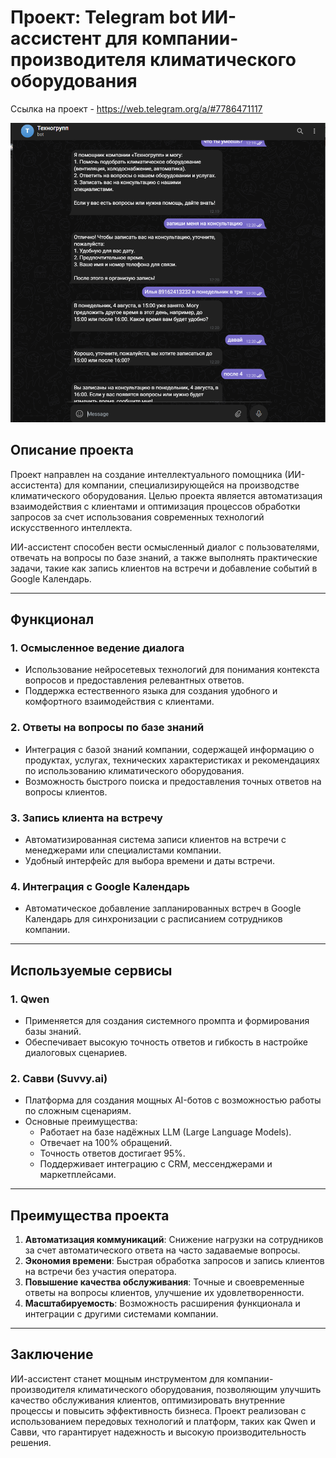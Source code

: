 # Проект: Telegram bot ИИ-ассистент для компании-производителя климатического оборудования

Ссылка на проект - https://web.telegram.org/a/#7786471117

![screenshot 1](https://github.com/stoyaltsev/ai_assistent/blob/main/TG_AI_assistent.png)

## Описание проекта

Проект направлен на создание интеллектуального помощника (ИИ-ассистента) для компании, специализирующейся на производстве климатического оборудования. Целью проекта является автоматизация взаимодействия с клиентами и оптимизация процессов обработки запросов за счет использования современных технологий искусственного интеллекта.

ИИ-ассистент способен вести осмысленный диалог с пользователями, отвечать на вопросы по базе знаний, а также выполнять практические задачи, такие как запись клиентов на встречи и добавление событий в Google Календарь.

---

## Функционал

### 1. **Осмысленное ведение диалога**
   - Использование нейросетевых технологий для понимания контекста вопросов и предоставления релевантных ответов.
   - Поддержка естественного языка для создания удобного и комфортного взаимодействия с клиентами.

### 2. **Ответы на вопросы по базе знаний**
   - Интеграция с базой знаний компании, содержащей информацию о продуктах, услугах, технических характеристиках и рекомендациях по использованию климатического оборудования.
   - Возможность быстрого поиска и предоставления точных ответов на вопросы клиентов.

### 3. **Запись клиента на встречу**
   - Автоматизированная система записи клиентов на встречи с менеджерами или специалистами компании.
   - Удобный интерфейс для выбора времени и даты встречи.

### 4. **Интеграция с Google Календарь**
   - Автоматическое добавление запланированных встреч в Google Календарь для синхронизации с расписанием сотрудников компании.

---

## Используемые сервисы

### 1. **Qwen**
   - Применяется для создания системного промпта и формирования базы знаний.
   - Обеспечивает высокую точность ответов и гибкость в настройке диалоговых сценариев.

### 2. **Савви (Suvvy.ai)**  
   - Платформа для создания мощных AI-ботов с возможностью работы по сложным сценариям.  
   - Основные преимущества:  
     - Работает на базе надёжных LLM (Large Language Models).  
     - Отвечает на 100% обращений.  
     - Точность ответов достигает 95%.  
     - Поддерживает интеграцию с CRM, мессенджерами и маркетплейсами.  

---

## Преимущества проекта

1. **Автоматизация коммуникаций**: Снижение нагрузки на сотрудников за счет автоматического ответа на часто задаваемые вопросы.
2. **Экономия времени**: Быстрая обработка запросов и запись клиентов на встречи без участия оператора.
3. **Повышение качества обслуживания**: Точные и своевременные ответы на вопросы клиентов, улучшение их удовлетворенности.
4. **Масштабируемость**: Возможность расширения функционала и интеграции с другими системами компании.

---

## Заключение

ИИ-ассистент станет мощным инструментом для компании-производителя климатического оборудования, позволяющим улучшить качество обслуживания клиентов, оптимизировать внутренние процессы и повысить эффективность бизнеса. Проект реализован с использованием передовых технологий и платформ, таких как Qwen и Савви, что гарантирует надежность и высокую производительность решения.
```
